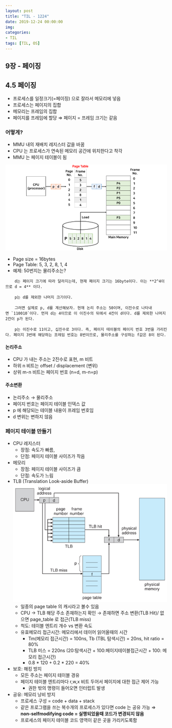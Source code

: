 ```yaml
---
layout: post
title: "TIL - 1224"
date: 2019-12-24 00:00:00
img:
categories:
- TIL
tags: [TIL, OS]
---
```


## 9장 - 페이징

## 4.5 페이징

- 프로세스를 일정크기(=페이징) 으로 잘라서 메모리에 넣음
- 프로세스는 페이지의 집합
- 메모리는 프레임의 집합
- 페이지를 프레임에 할당 ⇒ 페이지 = 프레임 크기는 같음

### 어떻게?

- MMU 내의 재배치 레지스터 값을 바꿈
- CPU 는 프로세스가 연속된 메모리 공간에 위치한다고 착각
- MMU 는 페이지 테이블이 됨

![9/Untitled.png](/assets/post_img/191224-1.png)

- Page size = 16bytes
- Page Table: 5, 3, 2, 8, 1, 4
- 예제:  50번지는 물리주소는?

```
    d는 페이지 크기에 따라 달라지는데, 현재 페이지 크기는 16byte이다. 이는 **2^4이므로 d = 4** 이다.

    p는 d를 제외한 나머지 크기이다.

    그러면 실제로 p, d를 계산해보자. 현재 논리 주소는 50이며, 이진수로 나타내면 `110010`이다. 먼저 d는 4이므로 이 이진수의 뒤에서 4칸이 d이다. d를 제외한 나머지 2칸이 p가 된다.

    p는 이진수로 11이고, 십진수로 3이다. 즉, 페이지 테이블의 페이지 번호 3번을 가리킨다. 페이지 3번에 해당하는 프레임 번호는 8번이므로, 물리주소를 구성하는 f값은 8이 된다.
```

#### 논리주소 

- CPU 가 내는 주소는 2진수로 표현, m 비트
- 하위 n 비트는 offset / displacement (변위)
- 상위 m-n 비트는 페이지 번호 (n=d, m-n=p)

#### 주소변환 

- 논리주소 → 물리주소
- 페이지 번호는 페이지 테이블 인덱스 값
- p 에 해당되는 테이블 내용이 프레임 번호임
- d 변위는 변하지 않음

### 페이지 테이블 만들기
- CPU 레지스터
    - 장점: 속도가 빠름,
    - 단점: 페이지 테이블 사이즈가 작음
- 메모리
    - 장점: 페이지 테이블 사이즈가 큼
    - 단점: 속도가 느림
- TLB (Translation Look-aside Buffer)
    ![9/Untitled.png](/assets/post_img/191224-2.png)
    - 일종의 page table 의 캐시라고 볼수 있음
    - CPU → TLB 해당 주소 존재하는지 확인 → 존재하면 주소 변환(TLB Hit)/ 없으면 page_table 로 접근(TLB miss)
    - 척도: 테이블 엔트리 개수 vs 변환 속도
    - 유효메모리 접근시간: 메모리에서 데이어 읽어올때의 시간
        - Tm(메모리 접근시간) = 100ns, Tb (TBL 탐색시간) = 20ns, hit ratio = 80%
        - TLB 미스 = 220ns (20:탐색시간 + 100:페이지테이블접근시간 + 100: 메모리 접근시간)
        - 0.8 * 120 + 0.2 * 220 = 40%
- 보호: 해킹 방지
    - 모든 주소는 페이지 테이블 경유
    - 페이지 테이블 엔트리마다 r,w,x 비트 두어서 페이지에 대한 접근 제어 가능
        - 권한 밖의 명령이 들어오면 인터럽트 발생
- 공유: 메모리 낭비 방지
    - 프로세스 구성 = code + data + stack
    - 같은 프로그램을 쓰는 복수개의 프로세스가 있다면 code 는 공유 가능 ⇒ **non-selfmodifying code = 실행되었을때 코드가 변경되지 않음**
    - 프로세스의 페이지 테이블 코드 영역이 같은 곳을 가리키도록함